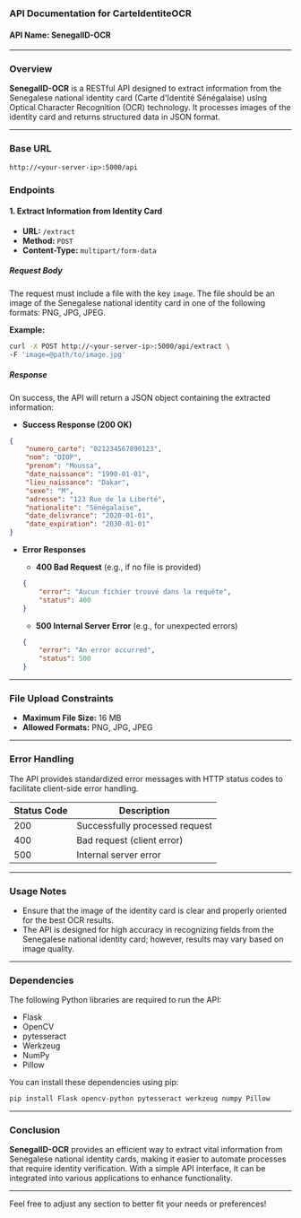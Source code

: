 ### API Documentation for CarteIdentiteOCR

#### API Name: **SenegalID-OCR**

---

### Overview

**SenegalID-OCR** is a RESTful API designed to extract information from the Senegalese national identity card (Carte d'Identité Sénégalaise) using Optical Character Recognition (OCR) technology. It processes images of the identity card and returns structured data in JSON format.

---

### Base URL

```
http://<your-server-ip>:5000/api
```

### Endpoints

#### 1. **Extract Information from Identity Card**

- **URL:** `/extract`
- **Method:** `POST`
- **Content-Type:** `multipart/form-data`

##### Request Body

The request must include a file with the key `image`. The file should be an image of the Senegalese national identity card in one of the following formats: PNG, JPG, JPEG.

**Example:**

```bash
curl -X POST http://<your-server-ip>:5000/api/extract \
-F 'image=@path/to/image.jpg'
```

##### Response

On success, the API will return a JSON object containing the extracted information:

- **Success Response (200 OK)**

```json
{
    "numero_carte": "021234567890123",
    "nom": "DIOP",
    "prenom": "Moussa",
    "date_naissance": "1990-01-01",
    "lieu_naissance": "Dakar",
    "sexe": "M",
    "adresse": "123 Rue de la Liberté",
    "nationalite": "Sénégalaise",
    "date_delivrance": "2020-01-01",
    "date_expiration": "2030-01-01"
}
```

- **Error Responses**

  - **400 Bad Request** (e.g., if no file is provided)

  ```json
  {
      "error": "Aucun fichier trouvé dans la requête",
      "status": 400
  }
  ```

  - **500 Internal Server Error** (e.g., for unexpected errors)

  ```json
  {
      "error": "An error occurred",
      "status": 500
  }
  ```

---

### File Upload Constraints

- **Maximum File Size:** 16 MB
- **Allowed Formats:** PNG, JPG, JPEG

---

### Error Handling

The API provides standardized error messages with HTTP status codes to facilitate client-side error handling.

| Status Code | Description                      |
|-------------|----------------------------------|
| 200         | Successfully processed request   |
| 400         | Bad request (client error)       |
| 500         | Internal server error            |

---

### Usage Notes

- Ensure that the image of the identity card is clear and properly oriented for the best OCR results.
- The API is designed for high accuracy in recognizing fields from the Senegalese national identity card; however, results may vary based on image quality.

---

### Dependencies

The following Python libraries are required to run the API:

- Flask
- OpenCV
- pytesseract
- Werkzeug
- NumPy
- Pillow

You can install these dependencies using pip:

```bash
pip install Flask opencv-python pytesseract werkzeug numpy Pillow
```

---

### Conclusion

**SenegalID-OCR** provides an efficient way to extract vital information from Senegalese national identity cards, making it easier to automate processes that require identity verification. With a simple API interface, it can be integrated into various applications to enhance functionality.

---

Feel free to adjust any section to better fit your needs or preferences!